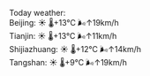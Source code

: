 Today weather:  
Beijing: ☀️   🌡️+13°C 🌬️↑19km/h  
Tianjin: ☀️   🌡️+13°C 🌬️↑11km/h  
Shijiazhuang: ☀️   🌡️+12°C 🌬️↑14km/h  
Tangshan: ☀️   🌡️+9°C 🌬️↑19km/h  
